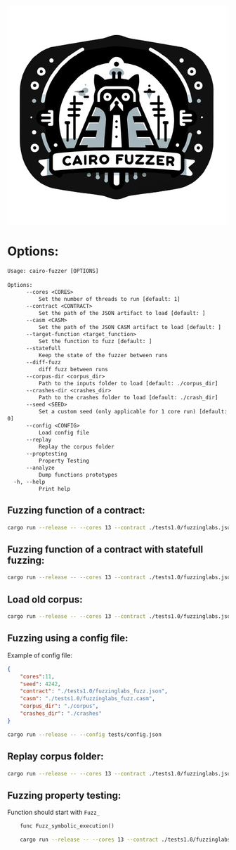 <p align="center">
  <img src="./imgs/cairo_fuzzer.png" />
</p>

# Options:

```
Usage: cairo-fuzzer [OPTIONS]

Options:
      --cores <CORES>
          Set the number of threads to run [default: 1]
      --contract <CONTRACT>
          Set the path of the JSON artifact to load [default: ]
      --casm <CASM>
          Set the path of the JSON CASM artifact to load [default: ]
      --target-function <target_function>
          Set the function to fuzz [default: ]
      --statefull
          Keep the state of the fuzzer between runs
      --diff-fuzz
          diff fuzz between runs
      --corpus-dir <corpus_dir>
          Path to the inputs folder to load [default: ./corpus_dir]
      --crashes-dir <crashes_dir>
          Path to the crashes folder to load [default: ./crash_dir]
      --seed <SEED>
          Set a custom seed (only applicable for 1 core run) [default: 0]
      --config <CONFIG>
          Load config file
      --replay
          Replay the corpus folder
      --proptesting
          Property Testing
      --analyze
          Dump functions prototypes
  -h, --help
          Print help
```
## Fuzzing function of a contract:
```sh
cargo run --release -- --cores 13 --contract ./tests1.0/fuzzinglabs.json --casm ./tests1.0/fuzzinglabs.casm --target-function "fuzzinglabs_starknet"
```

## Fuzzing function of a contract with statefull fuzzing:
```sh
cargo run --release -- --cores 13 --contract ./tests1.0/fuzzinglabs.json --casm ./tests1.0/fuzzinglabs.casm --target-function "fuzzinglabs_starknet" --statefull
```

## Load old corpus:
```sh
cargo run --release -- --cores 13 --contract ./tests1.0/fuzzinglabs.json --casm ./tests1.0/fuzzinglabs.casm --target-function "fuzzinglabs_starknet" --corpus_dir "./corpus_dir"
```

## Fuzzing using a config file:
Example of config file:
```json
{
    "cores":11,
    "seed": 4242,
    "contract": "./tests1.0/fuzzinglabs_fuzz.json",
    "casm": "./tests1.0/fuzzinglabs_fuzz.casm",
    "corpus_dir": "./corpus",
    "crashes_dir": "./crashes"
}
```

```sh
cargo run --release -- --config tests/config.json 
```

## Replay corpus folder:
```sh
cargo run --release -- --cores 13 --contract ./tests1.0/fuzzinglabs.json --casm ./tests1.0/fuzzinglabs.casm  --function "fuzzinglabs_starknet" --replay --crashes_dir "./crash_dir" 
```

## Fuzzing property testing:
Function should start with `Fuzz_`
```rust
    func Fuzz_symbolic_execution()
```

```sh
    cargo run --release -- --cores 13 --contract ./tests1.0/fuzzinglabs.json --casm ./tests1.0/fuzzinglabs.casm  --proptesting --iter 500000
```
